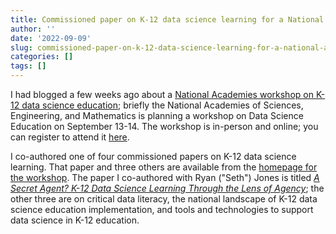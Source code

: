 ```yaml
---
title: Commissioned paper on K-12 data science learning for a National Academies workshop
author: ''
date: '2022-09-09'
slug: commissioned-paper-on-k-12-data-science-learning-for-a-national-academies-workshop
categories: []
tags: []
---
```


I had blogged a few weeks ago about a [National Academies workshop on K-12 data science education](https://joshuamrosenberg.com/post/2022/08/20/national-academies-workshop-on-data-science-education-dse-call-for-dse-challenges/); briefly the National Academies of Sciences, Engineering, and Mathematics is planning a workshop on Data Science Education on September 13-14. The workshop is in-person and online; you can register to attend it [here](https://www.nationalacademies.org/event/09-13-2022/foundations-of-data-science-for-students-in-grades-k-12-a-workshop-days-1-and-2).

I co-authored one of four commissioned papers on K-12 data science learning. That paper and three others are available from the [homepage for the workshop](https://www.nationalacademies.org/event/09-13-2022/foundations-of-data-science-for-students-in-grades-k-12-a-workshop-days-1-and-2). The paper I co-authored with Ryan ("Seth") Jones is titled [*A Secret Agent? K-12 Data Science Learning Through the Lens of Agency*](https://www.nationalacademies.org/event/09-13-2022/foundations-of-data-science-for-students-in-grades-k-12-a-workshop-days-1-and-2); the other three are on critical data literacy, the national landscape of K-12 data science education implementation, and tools and technologies to support data science in K-12 education. 